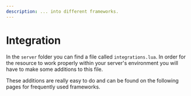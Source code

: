 ```yaml
---
description: ... into different frameworks.
---
```


# Integration

In the `server` folder you can find a file called `integrations.lua`. In order for the resource to work properly within your server's environment you will have to make some additions to this file.

These additions are really easy to do and can be found on the following pages for frequently used frameworks.

